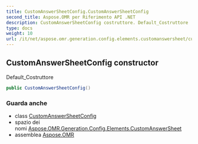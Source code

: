 ```yaml
---
title: CustomAnswerSheetConfig.CustomAnswerSheetConfig
second_title: Aspose.OMR per Riferimento API .NET
description: CustomAnswerSheetConfig costruttore. Default_Costruttore
type: docs
weight: 10
url: /it/net/aspose.omr.generation.config.elements.customanswersheet/customanswersheetconfig/customanswersheetconfig/
---
```

## CustomAnswerSheetConfig constructor

Default_Costruttore

```csharp
public CustomAnswerSheetConfig()
```

### Guarda anche

* class [CustomAnswerSheetConfig](../)
* spazio dei nomi [Aspose.OMR.Generation.Config.Elements.CustomAnswerSheet](../../customanswersheetconfig/)
* assemblea [Aspose.OMR](../../../)


